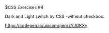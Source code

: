 $CSS Exercises #4

Dark and Light switch by CSS -without checkbox.

https://codepen.io/uixcem/pen/zYJOKXy
